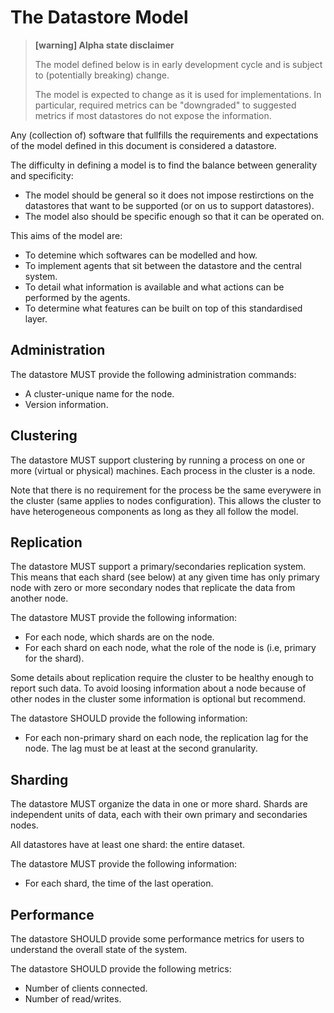 # The Datastore Model
> **[warning] Alpha state disclaimer**
>
> The model defined below is in early development cycle
> and is subject to (potentially breaking) change.
>
> The model is expected to change as it is used for implementations.
> In particular, required metrics can be "downgraded" to suggested metrics
> if most datastores do not expose the information.

Any (collection of) software that fullfills the requirements and expectations
of the model defined in this document is considered a datastore.

The difficulty in defining a model is to find the balance
between generality and specificity:

  * The model should be general so it does not impose restirctions on the
    datastores that want to be supported (or on us to support datastores).
  * The model also should be specific enough so that it can be operated on.

This aims of the model are:

  * To detemine which softwares can be modelled and how.
  * To implement agents that sit between the datastore and the central system.
  * To detail what information is available and what actions can be performed
    by the agents.
  * To determine what features can be built on top of this standardised layer.


## Administration
The datastore MUST provide the following administration commands:

  * A cluster-unique name for the node.
  * Version information.


## Clustering
The datastore MUST support clustering by running a
process on one or more (virtual or physical) machines.
Each process in the cluster is a node.

Note that there is no requirement for the process be the same everywere
in the cluster (same applies to nodes configuration).
This allows the cluster to have heterogeneous components as long as they
all follow the model.


## Replication
The datastore MUST support a primary/secondaries replication system.
This means that each shard (see below) at any given time has only primary node
with zero or more secondary nodes that replicate the data from another node.

The datastore MUST provide the following information:

  * For each node, which shards are on the node.
  * For each shard on each node, what the role of the node is
    (i.e, primary for the shard).

Some details about replication require the cluster to be healthy enough to report such data.
To avoid loosing information about a node because of other nodes in the cluster
some information is optional but recommend.

The datastore SHOULD provide the following information:

  * For each non-primary shard on each node, the replication lag for the node.
    The lag must be at least at the second granularity.


## Sharding
The datastore MUST organize the data in one or more shard.
Shards are independent units of data, each with their own primary and
secondaries nodes.

All datastores have at least one shard: the entire dataset.

The datastore MUST provide the following information:

  * For each shard, the time of the last operation.


## Performance
The datastore SHOULD provide some performance metrics for users to understand
the overall state of the system.

The datastore SHOULD provide the following metrics:

  * Number of clients connected.
  * Number of read/writes.

